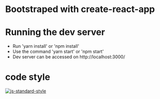 # Bootstraped with create-react-app

# Running the dev server
  * Run 'yarn install' or 'npm install'
  * Use the command 'yarn start' or 'npm start'
  * Dev server can be accessed on http://localhost:3000/

# code style
[![js-standard-style](https://cdn.rawgit.com/feross/standard/master/badge.svg)](http://standardjs.com)
